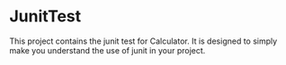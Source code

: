 # JunitTest
This project contains the junit test for Calculator. It is designed to simply make you understand the use of junit in your project.
